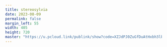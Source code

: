 ```yaml
---
title: stereosylvia
date: 2023-08-09
permalink: false
margin_left: 55
width: 405
height: 720
master: "https://u.pcloud.link/publink/show?code=XZJdPJ0ZuGfDuAtHxbh3lbNDpryPdHRTgYzX"
---
```

